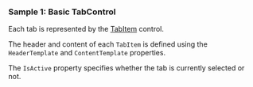 ### Sample 1: Basic TabControl

Each tab is represented by the [TabItem](/docs/controls/bootstrap/TabItem/{branch}) control.

The header and content of each `TabItem` is defined using the `HeaderTemplate` and `ContentTemplate` properties.  

The `IsActive` property specifies whether the tab is currently selected or not.